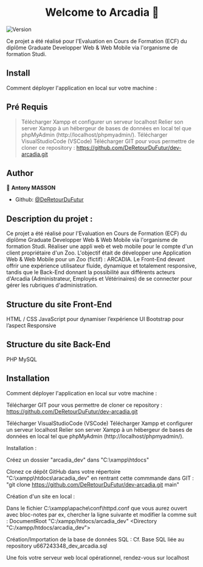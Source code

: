 <h1 align="center">Welcome to Arcadia 👋</h1>
<p>
  <img alt="Version" src="https://img.shields.io/badge/version-1-blue.svg?cacheSeconds=2592000" />
</p>
Ce projet a été réalisé pour l'Evaluation en Cours de Formation (ECF) du diplôme Graduate Developper Web & Web Mobile via l'organisme de formation Studi.

## Install

Comment déployer l'application en local sur votre machine :

## Pré Requis
> Télécharger Xampp et configurer un serveur localhost
> Relier son server Xampp à un hébergeur de bases de données en local tel que phpMyAdmin (http://localhost/phpmyadmin/).
> Télécharger VisualStudioCode (VSCode)
> Télécharger GIT pour vous permettre de cloner ce repository : 
https://github.com/DeRetourDuFutur/dev-arcadia.git


## Author
👤 **Antony MASSON**
* Github: [@DeRetourDuFutur](https://github.com/DeRetourDuFutur)

## Description du projet :

Ce projet a été réalisé pour l'Evaluation en Cours de Formation (ECF) du diplôme Graduate Developper Web & Web Mobile via l'organisme de formation Studi.
Réaliser une appli web et web mobile pour le compte d'un client propriétaire d'un Zoo.
L'objectif était de développer une Application Web & Web Mobile pour un Zoo (fictif) : ARCADIA.
Le Front-End devant offrir une expérience utilisateur fluide, dynamique et totalement responsive, tandis que le Back-End donnant la possibilité aux différents acteurs d'Arcadia (Administrateur, Employés et Vétérinaires) de se connecter pour gérer les rubriques d'administration.

## Structure du site Front-End
HTML / CSS
JavaScript pour dynamiser l’expérience UI
Bootstrap pour l’aspect Responsive

## Structure du site Back-End
PHP
MySQL

## Installation
Comment déployer l'application en local sur votre machine :

Télécharger GIT pour vous permettre de cloner ce repository : 
https://github.com/DeRetourDuFutur/dev-arcadia.git

Télécharger VisualStudioCode (VSCode)
Télécharger Xampp et configurer un serveur localhost
Relier son server Xampp à un hébergeur de bases de données en local tel que phpMyAdmin (http://localhost/phpmyadmin/).

Installation :

Créez un dossier "arcadia_dev" dans "C:\xampp\htdocs"

Clonez ce dépôt GitHub dans votre répertoire "C:\xampp\htdocs\aracadia_dev" en rentrant cette commmande dans GIT : "git clone https://github.com/DeRetourDuFutur/dev-arcadia.git main"

Création d'un site en local :

Dans le fichier C:\xampp\apache\conf\httpd.conf que vous aurez ouvert avec bloc-notes par ex, chercher la ligne suivante et modifier la comme suit :
DocumentRoot "C:/xampp/htdocs/arcadia_dev"
<Directory "C:/xampp/htdocs/arcadia_dev">

Création/Importation de la base de données SQL :
Cf. Base SQL liée au repository
u667243348_dev_arcadia.sql

Une fois votre serveur web local opérationnel, rendez-vous sur localhost

